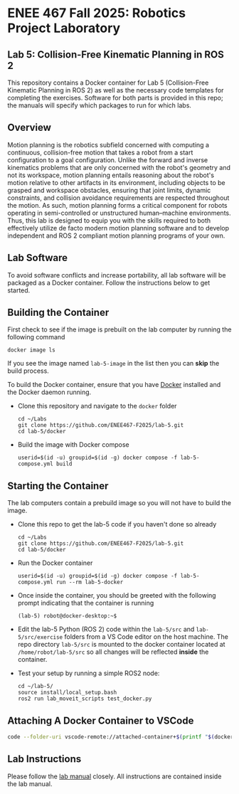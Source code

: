 # ENEE 467 Fall 2025: Robotics Project Laboratory
## Lab 5: Collision-Free Kinematic Planning in ROS 2

This repository contains a Docker container for Lab 5 (Collision-Free Kinematic Planning in ROS 2) as well as the necessary code templates for completing the exercises. Software for both parts is provided in this repo; the manuals will specify which packages to run for which labs.

## Overview

Motion planning is the robotics subfield concerned with computing a continuous, collision-free motion that takes a robot from a start configuration to a goal configuration. Unlike the forward and inverse kinematics problems that are only concerned with the robot's geometry and not its workspace, motion planning entails reasoning about the robot's motion relative to other artifacts in its environment, including objects to be grasped and workspace obstacles, ensuring that joint limits, dynamic constraints, and collision avoidance requirements are respected throughout the motion. As such, motion planning forms a critical component for robots operating in semi-controlled or unstructured human–machine environments. Thus, this lab is designed to equip you with the skills required to both effectively utilize de facto modern motion planning software and to develop independent and ROS 2 compliant motion planning programs of your own.

## Lab Software

To avoid software conflicts and increase portability, all lab software will be packaged as a Docker container. Follow the instructions below to get started.

## Building the Container

First check to see if the image is prebuilt on the lab computer by running the following command
```
docker image ls
```
If you see the image named `lab-5-image` in the list then you can **skip** the build process.

To build the Docker container, ensure that you have [Docker](https://www.docker.com/get-started/) installed and the Docker daemon running.
* Clone this repository and navigate to the `docker` folder
    ```
    cd ~/Labs
    git clone https://github.com/ENEE467-F2025/lab-5.git
    cd lab-5/docker
    ```
* Build the image with Docker compose
    ```
    userid=$(id -u) groupid=$(id -g) docker compose -f lab-5-compose.yml build
    ```

## Starting the Container

The lab computers contain a prebuild image so you will not have to build the image.
* Clone this repo to get the lab-5 code if you haven't done so already
    ```
    cd ~/Labs
    git clone https://github.com/ENEE467-F2025/lab-5.git
    cd lab-5/docker
    ```
* Run the Docker container
    ```
    userid=$(id -u) groupid=$(id -g) docker compose -f lab-5-compose.yml run --rm lab-5-docker
    ```
* Once inside the container, you should be greeted with the following prompt indicating that the container is running
    ```
    (lab-5) robot@docker-desktop:~$
    ```
* Edit the lab-5 Python (ROS 2) code  within the `lab-5/src` and `lab-5/src/exercise` folders from a VS Code editor on the host machine. The repo directory `lab-5/src`  is mounted to the docker container located at `/home/robot/lab-5/src` so all changes will be reflected **inside** the container.

* Test your setup by running a simple ROS2 node:
    ```
    cd ~/lab-5/
    source install/local_setup.bash
    ros2 run lab_moveit_scripts test_docker.py
    ```

## Attaching A Docker Container to VSCode
```bash
code --folder-uri vscode-remote://attached-container+$(printf "$(docker ps -q --filter ancestor=lab-5-image)" | od -A n -t x1 | sed 's/ *//g' | tr -d '\n')/home/robot/lab5_ws
```
## Lab Instructions

Please follow the [lab manual](Lab_5_Collision_Free_Motion_Planning_I.pdf) closely. All instructions are contained inside the lab manual.